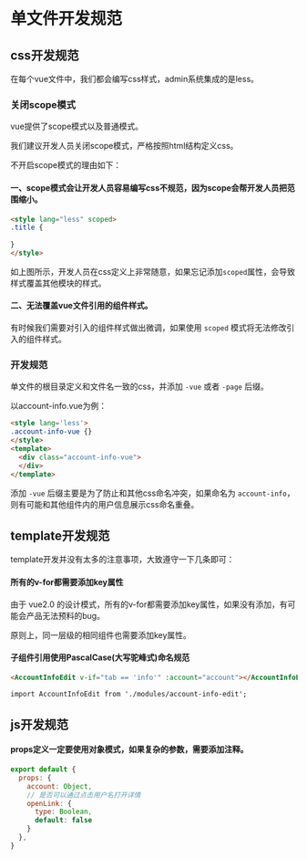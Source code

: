 # 单文件开发规范

## css开发规范

在每个vue文件中，我们都会编写css样式，admin系统集成的是less。

### 关闭scope模式

vue提供了scope模式以及普通模式。

我们建议开发人员关闭scope模式，严格按照html结构定义css。

不开启scope模式的理由如下：

#### 一、scope模式会让开发人员容易编写css不规范，因为scope会帮开发人员把范围缩小。

``` html
<style lang="less" scoped>
.title {
  
}
</style>
```
如上图所示，开发人员在css定义上非常随意，如果忘记添加`scoped`属性，会导致样式覆盖其他模块的样式。

#### 二、无法覆盖vue文件引用的组件样式。

有时候我们需要对引入的组件样式做出微调，如果使用 `scoped` 模式将无法修改引入的组件样式。

### 开发规范

单文件的根目录定义和文件名一致的css，并添加 `-vue` 或者 `-page` 后缀。

以account-info.vue为例：
``` html
<style lang='less'>
.account-info-vue {}
</style>
<template>
  <div class="account-info-vue">
  </div>
</template>
```

添加 `-vue` 后缀主要是为了防止和其他css命名冲突，如果命名为 `account-info`，则有可能和其他组件内的用户信息展示css命名重叠。

## template开发规范

template开发并没有太多的注意事项，大致遵守一下几条即可：

#### 所有的v-for都需要添加key属性

由于 vue2.0 的设计模式，所有的v-for都需要添加key属性，如果没有添加，有可能会产品无法预料的bug。

原则上，同一层级的相同组件也需要添加key属性。


#### 子组件引用使用PascalCase(大写驼峰式)命名规范

``` html
<AccountInfoEdit v-if="tab == 'info'" :account="account"></AccountInfoEdit>

import AccountInfoEdit from './modules/account-info-edit';
```

## js开发规范

#### props定义一定要使用对象模式，如果复杂的参数，需要添加注释。

``` javascript
export default {
  props: {
    account: Object,
    // 是否可以通过点击用户名打开详情
    openLink: {
      type: Boolean,
      default: false
    }
  },
}
```


